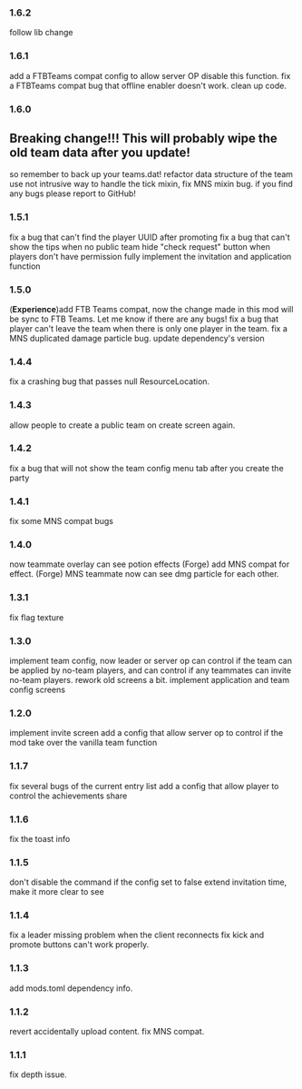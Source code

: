 ### 1.6.2
follow lib change

### 1.6.1
add a FTBTeams compat config to allow server OP disable this function.
fix a FTBTeams compat bug that offline enabler doesn't work.
clean up code.


### 1.6.0
## Breaking change!!! This will probably wipe the old team data after you update!
so remember to back up your teams.dat!
refactor data structure of the team
use not intrusive way to handle the tick mixin, fix MNS mixin bug.
if you find any bugs please report to GitHub!


### 1.5.1
fix a bug that can't find the player UUID after promoting
fix a bug that can't show the tips when no public team
hide "check request" button when players don't have permission
fully implement the invitation and application function

### 1.5.0
(**Experience**)add FTB Teams compat, now the change made in this mod will be sync to FTB Teams. Let me know if there are any bugs!
fix a bug that player can't leave the team when there is only one player in the team.
fix a MNS duplicated damage particle bug.
update dependency's version

### 1.4.4
fix a crashing bug that passes null ResourceLocation.

### 1.4.3
allow people to create a public team on create screen again.

### 1.4.2
fix a bug that will not show the team config menu tab after you create the party

### 1.4.1
fix some MNS compat bugs

### 1.4.0
now teammate overlay can see potion effects
(Forge) add MNS compat for effect.
(Forge) MNS teammate now can see dmg particle for each other.


### 1.3.1
fix flag texture

### 1.3.0
implement team config, now leader or server op can control if the team can be applied by no-team players, and can control if any teammates can invite no-team players.
rework old screens a bit.
implement application and team config screens

### 1.2.0
implement invite screen
add a config that allow server op to control if the mod take over the vanilla team function

### 1.1.7
fix several bugs of the current entry list
add a config that allow player to control the achievements share

### 1.1.6
fix the toast info

### 1.1.5
don't disable the command if the config set to false
extend invitation time, make it more clear to see

### 1.1.4
fix a leader missing problem when the client reconnects
fix kick and promote buttons can't work properly.

### 1.1.3
add mods.toml dependency info.

### 1.1.2
revert accidentally upload content.
fix MNS compat.

### 1.1.1
fix depth issue.

